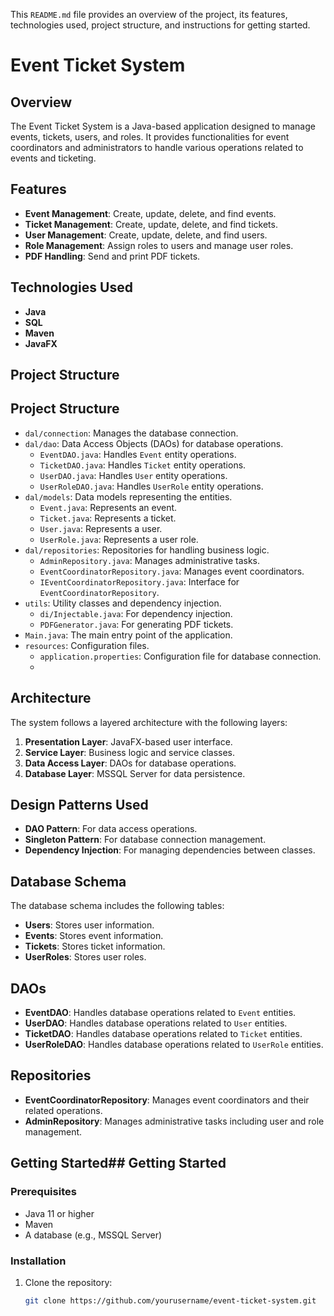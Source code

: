 This `README.md` file provides an overview of the project, its features, technologies used, project structure, and instructions for getting started.

# Event Ticket System

## Overview
The Event Ticket System is a Java-based application designed to manage events, tickets, users, and roles. It provides functionalities for event coordinators and administrators to handle various operations related to events and ticketing.

## Features
- **Event Management**: Create, update, delete, and find events.
- **Ticket Management**: Create, update, delete, and find tickets.
- **User Management**: Create, update, delete, and find users.
- **Role Management**: Assign roles to users and manage user roles.
- **PDF Handling**: Send and print PDF tickets.

## Technologies Used
- **Java**
- **SQL**
- **Maven**
- **JavaFX**

## Project Structure
## Project Structure
- `dal/connection`: Manages the database connection.
- `dal/dao`: Data Access Objects (DAOs) for database operations.
    - `EventDAO.java`: Handles `Event` entity operations.
    - `TicketDAO.java`: Handles `Ticket` entity operations.
    - `UserDAO.java`: Handles `User` entity operations.
    - `UserRoleDAO.java`: Handles `UserRole` entity operations.
- `dal/models`: Data models representing the entities.
    - `Event.java`: Represents an event.
    - `Ticket.java`: Represents a ticket.
    - `User.java`: Represents a user.
    - `UserRole.java`: Represents a user role.
- `dal/repositories`: Repositories for handling business logic.
    - `AdminRepository.java`: Manages administrative tasks.
    - `EventCoordinatorRepository.java`: Manages event coordinators.
    - `IEventCoordinatorRepository.java`: Interface for `EventCoordinatorRepository`.
- `utils`: Utility classes and dependency injection.
    - `di/Injectable.java`: For dependency injection.
    - `PDFGenerator.java`: For generating PDF tickets.
- `Main.java`: The main entry point of the application.
- `resources`: Configuration files.
    - `application.properties`: Configuration file for database connection.
    - 
## Architecture
The system follows a layered architecture with the following layers:
1. **Presentation Layer**: JavaFX-based user interface.
2. **Service Layer**: Business logic and service classes.
3. **Data Access Layer**: DAOs for database operations.
4. **Database Layer**: MSSQL Server for data persistence.

## Design Patterns Used
- **DAO Pattern**: For data access operations.
- **Singleton Pattern**: For database connection management.
- **Dependency Injection**: For managing dependencies between classes.

## Database Schema
The database schema includes the following tables:
- **Users**: Stores user information.
- **Events**: Stores event information.
- **Tickets**: Stores ticket information.
- **UserRoles**: Stores user roles.

## DAOs
- **EventDAO**: Handles database operations related to `Event` entities.
- **UserDAO**: Handles database operations related to `User` entities.
- **TicketDAO**: Handles database operations related to `Ticket` entities.
- **UserRoleDAO**: Handles database operations related to `UserRole` entities.

## Repositories
- **EventCoordinatorRepository**: Manages event coordinators and their related operations.
- **AdminRepository**: Manages administrative tasks including user and role management.

## Getting Started## Getting Started
### Prerequisites
- Java 11 or higher
- Maven
- A database (e.g., MSSQL Server)

### Installation
1. Clone the repository:
   ```sh
   git clone https://github.com/yourusername/event-ticket-system.git